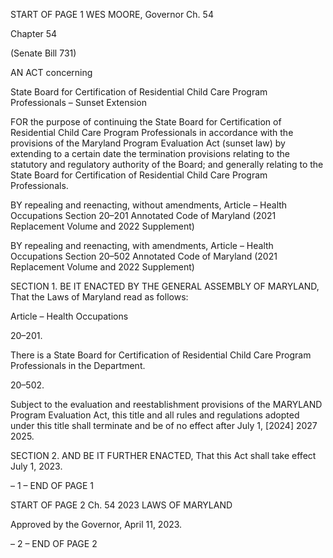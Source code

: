 START OF PAGE 1
WES MOORE, Governor Ch. 54

Chapter 54

(Senate Bill 731)

AN ACT concerning

State Board for Certification of Residential Child Care Program Professionals
– Sunset Extension

FOR the purpose of continuing the State Board for Certification of Residential Child Care
Program Professionals in accordance with the provisions of the Maryland Program
Evaluation Act (sunset law) by extending to a certain date the termination provisions
relating to the statutory and regulatory authority of the Board; and generally
relating to the State Board for Certification of Residential Child Care Program
Professionals.

BY repealing and reenacting, without amendments,
Article – Health Occupations
Section 20–201
Annotated Code of Maryland
(2021 Replacement Volume and 2022 Supplement)

BY repealing and reenacting, with amendments,
Article – Health Occupations
Section 20–502
Annotated Code of Maryland
(2021 Replacement Volume and 2022 Supplement)

SECTION 1. BE IT ENACTED BY THE GENERAL ASSEMBLY OF MARYLAND,
That the Laws of Maryland read as follows:

Article – Health Occupations

20–201.

There is a State Board for Certification of Residential Child Care Program
Professionals in the Department.

20–502.

Subject to the evaluation and reestablishment provisions of the MARYLAND
Program Evaluation Act, this title and all rules and regulations adopted under this title
shall terminate and be of no effect after July 1, [2024] 2027 2025.

SECTION 2. AND BE IT FURTHER ENACTED, That this Act shall take effect July
1, 2023.

– 1 –
END OF PAGE 1

START OF PAGE 2
Ch. 54 2023 LAWS OF MARYLAND

Approved by the Governor, April 11, 2023.

– 2 –
END OF PAGE 2